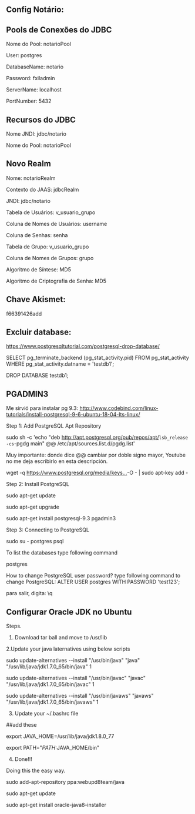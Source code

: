 ## Config Notário:

## Pools de Conexões do JDBC

Nome do Pool: notarioPool

User: postgres

DatabaseName: notario

Password: fxiladmin

ServerName: localhost

PortNumber: 5432

## Recursos do JDBC

Nome JNDI: jdbc/notario

Nome do Pool: notarioPool


## Novo Realm

Nome: notarioRealm

Contexto do JAAS: jdbcRealm
  
JNDI: jdbc/notario
 
Tabela de Usuários: v_usuario_grupo
 
Coluna de Nomes de Usuários: username
 
Coluna de Senhas: senha
 
Tabela de Grupo: v_usuario_grupo
 
Coluna de Nomes de Grupos: grupo
 
Algoritmo de Síntese: MD5
 
Algoritmo de Criptografia de Senha: MD5
 
## Chave Akismet: 
f66391426add

## Excluir database:
https://www.postgresqltutorial.com/postgresql-drop-database/

SELECT
	pg_terminate_backend (pg_stat_activity.pid)
FROM
	pg_stat_activity
WHERE
	pg_stat_activity.datname = 'testdb1';
	
	
	
DROP DATABASE testdb1;

## PGADMIN3

Me sirvió para instalar pg 9.3:
http://www.codebind.com/linux-tutorials/install-postgresql-9-6-ubuntu-18-04-lts-linux/

Step 1: Add PostgreSQL Apt Repository

 sudo sh -c 'echo "deb http://apt.postgresql.org/pub/repos/apt/​ `lsb_release -cs`-pgdg main" @@ /etc/apt/sources.list.d/pgdg.list'

Muy importante: donde dice @@ cambiar por  doble signo mayor, Youtube no me deja escribirlo en esta descripción.

 wget -q https://www.postgresql.org/media/keys...​ -O - | sudo apt-key add -


Step 2: Install PostgreSQL

 sudo apt-get update

 sudo apt-get upgrade
 
 sudo apt-get install postgresql-9.3 pgadmin3



Step 3: Connecting to PostgreSQL

 sudo su - postgres
 psql

 To list the databases  type following command

 postgres


 How to change PostgreSQL user password? type following command to change PostgreSQL:
 ALTER USER postgres WITH PASSWORD 'test123';

 para salir, digita:     \q
 
 ## Configurar Oracle JDK no Ubuntu
 
 Steps.
1. Download tar ball and move to /usr/lib

2.Update your java laternatives using below scripts

sudo update-alternatives --install "/usr/bin/java" "java" "/usr/lib/java/jdk1.7.0_65/bin/java" 1

sudo update-alternatives --install "/usr/bin/javac" "javac" "/usr/lib/java/jdk1.7.0_65/bin/javac" 1

sudo update-alternatives --install "/usr/bin/javaws" "javaws" "/usr/lib/java/jdk1.7.0_65/bin/javaws" 1

3. Update your ~/.bashrc file

##add these

export JAVA_HOME=/usr/lib/java/jdk1.8.0_77

export PATH="$PATH:$JAVA_HOME/bin"

4. Done!!!

Doing this the easy way.

sudo add-apt-repository ppa:webupd8team/java

sudo apt-get update

sudo apt-get install oracle-java8-installer
